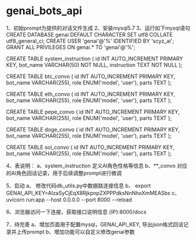 # genai_bots_api
1、初始prompt为提供的对话文件生成
2、安装mysql5.7
3、运行如下mysql语句
CREATE DATABASE genai DEFAULT CHARACTER SET utf8 COLLATE utf8_general_ci;
CREATE USER 'genai'@'%' IDENTIFIED BY 'scyz_ai';
GRANT ALL PRIVILEGES ON genai.* TO 'genai'@'%';

CREATE TABLE system_instruction (
    id INT AUTO_INCREMENT PRIMARY KEY,
    bot_name VARCHAR(50) NOT NULL,
    instruction TEXT NOT NULL
);


CREATE TABLE btc_convo (
    id INT AUTO_INCREMENT PRIMARY KEY,
    bot_name VARCHAR(255),
    role ENUM('model', 'user'),
    parts TEXT
);

CREATE TABLE eth_convo (
    id INT AUTO_INCREMENT PRIMARY KEY,
    bot_name VARCHAR(255),
    role ENUM('model', 'user'),
    parts TEXT
);

CREATE TABLE pepe_convo (
    id INT AUTO_INCREMENT PRIMARY KEY,
    bot_name VARCHAR(255),
    role ENUM('model', 'user'),
    parts TEXT
);

CREATE TABLE doge_convo (
    id INT AUTO_INCREMENT PRIMARY KEY,
    bot_name VARCHAR(255),
    role ENUM('model', 'user'),
    parts TEXT
);

CREATE TABLE sol_convo (
    id INT AUTO_INCREMENT PRIMARY KEY,
    bot_name VARCHAR(255),
    role ENUM('model', 'user'),
    parts TEXT
);

4、表说明：
 a、system_instruction 定义AI角色性格等信息
 b、**_convo 对应的AI角色回话记录，用于后续调整prompt进行微调

5、启动
 a、 修改代码db_utils.py中数据路连接信息
 b、 export GENAI_API_KEY=AIzaSyCjEqX8RjkpnpZXPPPdksNnNhoXmMEASbs
 c、 uvicorn run:app --host 0.0.0.0 --port 8000 --reload

6、浏览器访问一下连接，获取接口说明信息
{IP}:8000/docs

7、待完善
 a、增加页面用于配置mysql，GENAI_API_KEY, 导出json格式回话记录并上传prompt
 b、增加功能可以自定义修改genai参数
